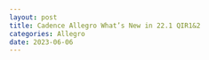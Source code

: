 ```yaml
---
layout: post
title: Cadence Allegro What’s New in 22.1 QIR1&2
categories: Allegro
date: 2023-06-06
---
```

